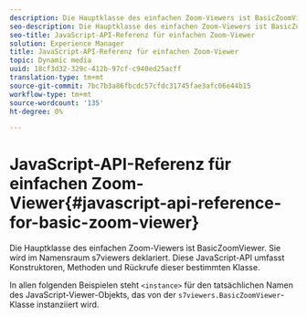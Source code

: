 ```yaml
---
description: Die Hauptklasse des einfachen Zoom-Viewers ist BasicZoomViewer. Sie wird im Namensraum s7viewers deklariert. Diese JavaScript-API umfasst Konstruktoren, Methoden und Rückrufe dieser bestimmten Klasse.
seo-description: Die Hauptklasse des einfachen Zoom-Viewers ist BasicZoomViewer. Sie wird im Namensraum s7viewers deklariert. Diese JavaScript-API umfasst Konstruktoren, Methoden und Rückrufe dieser bestimmten Klasse.
seo-title: JavaScript-API-Referenz für einfachen Zoom-Viewer
solution: Experience Manager
title: JavaScript-API-Referenz für einfachen Zoom-Viewer
topic: Dynamic media
uuid: 18cf3d32-329c-412b-97cf-c940ed25acff
translation-type: tm+mt
source-git-commit: 7bc7b3a86fbcdc57cfdc31745fae3afc06e44b15
workflow-type: tm+mt
source-wordcount: '135'
ht-degree: 0%

---
```



# JavaScript-API-Referenz für einfachen Zoom-Viewer{#javascript-api-reference-for-basic-zoom-viewer}

Die Hauptklasse des einfachen Zoom-Viewers ist BasicZoomViewer. Sie wird im Namensraum s7viewers deklariert. Diese JavaScript-API umfasst Konstruktoren, Methoden und Rückrufe dieser bestimmten Klasse.

In allen folgenden Beispielen steht `<instance>` für den tatsächlichen Namen des JavaScript-Viewer-Objekts, das von der `s7viewers.BasicZoomViewer`-Klasse instanziiert wird.
